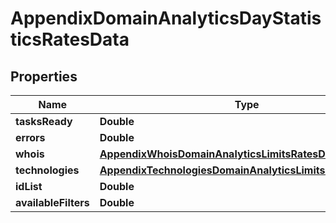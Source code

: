 

# AppendixDomainAnalyticsDayStatisticsRatesData


## Properties

| Name | Type | Description | Notes |
|------------ | ------------- | ------------- | -------------|
|**tasksReady** | **Double** |  |  [optional] |
|**errors** | **Double** |  |  [optional] |
|**whois** | [**AppendixWhoisDomainAnalyticsLimitsRatesDataInfo**](AppendixWhoisDomainAnalyticsLimitsRatesDataInfo.md) |  |  [optional] |
|**technologies** | [**AppendixTechnologiesDomainAnalyticsLimitsRatesDataInfo**](AppendixTechnologiesDomainAnalyticsLimitsRatesDataInfo.md) |  |  [optional] |
|**idList** | **Double** |  |  [optional] |
|**availableFilters** | **Double** |  |  [optional] |



